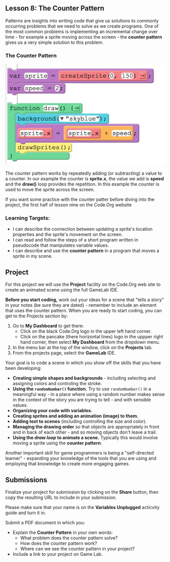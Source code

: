 ## Lesson 8: The Counter Pattern

Patterns are insights into writing code that give us solutions to commonly occurring problems that we need to solve as we create programs. One of the most common problems is implementing an incremental change over time - for example a sprite moving across the screen - the **counter pattern** gives us a very simple solution to this problem.

### The Counter Pattern

![](assets/counter-pattern-blocks.jpg)

The counter pattern works by repeatedly adding (or subtracting) a value to a counter. In our example the counter is **sprite.x**, the value we add is **speed** and the **draw()** loop provides the repetition. In this example the counter is used to move the sprite across the screen.

If you want some practice with the counter patter before diving into the project, the first half of lesson nine on the Code.Org website

### Learning Targets:

* I can describe the connection between updating a sprite's location properties and the sprite's movement on the screen.
* I can read and follow the steps of a short program written in pseudocode that manipulates variable values.
* I can describe and use the **counter pattern** in a program that moves a sprite in my scene.

## Project

For this project we will use the **Project** facility on the Code.Org web site to create an animated scene using the full GameLab IDE.

**Before you start coding,** work out your ideas for a scene that "tells a story" in your notes (be sure they are dated) - remember to include an element that uses the counter pattern. When you are ready to start coding, you can get to the Projects section by:

1. Go to **My Dashboard** to get there:
   - Click on the black Code.Org logo in the upper left hand corner.
   - Click on the pancake (there horizontal lines) logo in the uppper right hand corner, then select **My Dashboard** from the dropdown menu.
2. In the menu bar at the top of the window, click on the **Projects** tab.
3. From the projects page, select the **GameLab** IDE.

Your goal is to code a scene in which you show off the skills that you have been developing:

* **Creating simple shapes and backgrounds** - including selecting and assigning colors and controling the stroke.
* **Using the ```randomNumber()``` function.** Try to use ```randomNumber()``` in a meaningful way - in a place where using a random number makes sense in the context of the story you are trying to tell - and with sensible values.
* **Organizing your code with variables.**
* **Creating sprites and adding an animation (image) to them.**
* **Adding text to scenes** (including controlling the size and color).
* **Managing the drawing order** so that objects are appropriately in front and in back of each other - and so moving objects don't leave a trail.
* **Using the _draw loop_ to animate a scene.** Typically this would involve moving a sprite using the **counter pattern**.

Another important skill for game programmers is being a "self-directed learner" - expanding your knowledge of the tools that you are using and employing that knowledge to create more engaging games.

## Submissions

Finalize your project for submission by clicking on the **Share** button, then copy the resulting URL to include in your submission.

Please make sure that your name is on the **Variables Unplugged** acticvity guide and turn it in.

Submit a PDF document in which you:

* Explain the **Counter Pattern** in your own words:
  - What problem does the counter pattern solve?
  - How does the counter pattern work?
  - Where can we see the counter pattern in your project?
* Include a link to your project on Game Lab.
